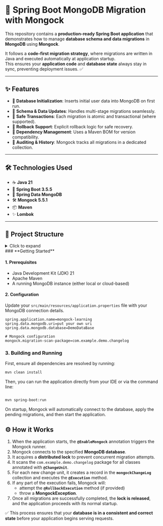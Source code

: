 # 🚀 Spring Boot MongoDB Migration with Mongock

This repository contains a **production-ready Spring Boot application** that demonstrates how to manage **database schema and data migrations** in **MongoDB** using **Mongock**.

It follows a **code-first migration strategy**, where migrations are written in Java and executed automatically at application startup.  
This ensures your **application code** and **database state** always stay in sync, preventing deployment issues. ✅

---

## ✨ Features

- 🔹 **Database Initialization**: Inserts initial user data into MongoDB on first run.  
- 🔹 **Schema & Data Updates**: Handles multi-stage migrations seamlessly.  
- 🔹 **Safe Transactions**: Each migration is atomic and transactional (where supported).  
- 🔹 **Rollback Support**: Explicit rollback logic for safe recovery.  
- 🔹 **Dependency Management**: Uses a Maven BOM for version compatibility.  
- 🔹 **Auditing & History**: Mongock tracks all migrations in a dedicated collection.  

---

## 🛠️ Technologies Used

- ☕ **Java 21**  
- 🌱 **Spring Boot 3.5.5**  
- 🍃 **Spring Data MongoDB**  
- 🛠️ **Mongock 5.5.1**  
- 📦 **Maven**  
- ✨ **Lombok**  

---

## 📂 Project Structure

<details>
<summary>Click to expand</summary>

src
- └── main
- ├── java
- │ └── com
- │ └── example
- │ └── demo
- │ ├── changelog
- │ │ ├── Changelogs.java // Migration for initial data insertion
- │ │ └── UpdateUserNamesChangeLog.java // Migration for updating data
- │ └── MongockLearningApplication.java // Main Spring Boot application
- └── resources
- └── application.properties // Application and Mongock configuration


</details>
### **Getting Started**

#### **1. Prerequisites**

* Java Development Kit (JDK) 21
* Apache Maven
* A running MongoDB instance (either local or cloud-based)

#### **2. Configuration**

Update your `src/main/resources/application.properties` file with your MongoDB connection details.

```properties
spring.application.name=mongock-learning
spring.data.mongodb.uri=put your own uri
spring.data.mongodb.database=DemoDataBase

# Mongock configuration
mongock.migration-scan-package=com.example.demo.changelog
```

### 3. Building and Running

First, ensure all dependencies are resolved by running:

```bash
mvn clean install
```
Then, you can run the application directly from your IDE or via the command line:

```bash

mvn spring-boot:run
```
On startup, Mongock will automatically connect to the database, apply the pending migrations, and then start the application.
## ⚙️ How it Works

1. When the application starts, the **`@EnableMongock`** annotation triggers the Mongock runner.  
2. Mongock connects to the specified **MongoDB database**.  
3. It acquires a **distributed lock** to prevent concurrent migration attempts.  
4. It scans the `com.example.demo.changelog` package for all classes annotated with **`@ChangeUnit`**.  
5. For each new change unit, it creates a record in the **`mongockChangeLog`** collection and executes the **`@Execution`** method.  
6. If any part of the execution fails, Mongock will:  
   - attempt the **`@RollbackExecution`** method (if provided)  
   - throw a **MongockException**.  
7. Once all migrations are successfully completed, the **lock is released**, and the application proceeds with its normal startup.  

✅ This process ensures that your **database is in a consistent and correct state** before your application begins serving requests.



